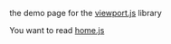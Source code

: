 the demo page for the [viewport.js](http://github.com/asvd/viewport)
library

You want to read [home.js](https://github.com/asvd/asvd.github.io/blob/master/viewport/home.js)